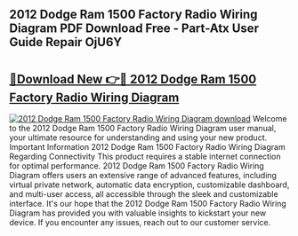 ## 2012 Dodge Ram 1500 Factory Radio Wiring Diagram PDF Download Free - Part-Atx User Guide Repair OjU6Y

# <h2><a href="http://dfi0vh.blite.top/?on=2012+Dodge+Ram+1500+Factory+Radio+Wiring+Diagram">🔗Download New 👉🔴 2012 Dodge Ram 1500 Factory Radio Wiring Diagram</a></h2>

[![2012 Dodge Ram 1500 Factory Radio Wiring Diagram download](https://i.imgur.com/lujVjoI.png)](http://dfi0vh.blite.top/?on=2012+Dodge+Ram+1500+Factory+Radio+Wiring+Diagram)
Welcome to the 2012 Dodge Ram 1500 Factory Radio Wiring Diagram user manual, your ultimate resource for understanding and using your new product. Important Information 2012 Dodge Ram 1500 Factory Radio Wiring Diagram Regarding Connectivity This product requires a stable internet connection for optimal performance. 2012 Dodge Ram 1500 Factory Radio Wiring Diagram offers users an extensive range of advanced features, including virtual private network, automatic data encryption, customizable dashboard, and multi-user access, all accessible through the sleek and customizable interface. It's our hope that the 2012 Dodge Ram 1500 Factory Radio Wiring Diagram has provided you with valuable insights to kickstart your new device. If you encounter any issues, reach out to our customer service.
